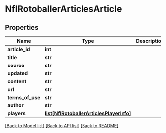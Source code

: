 # NflRotoballerArticlesArticle

## Properties
Name | Type | Description | Notes
------------ | ------------- | ------------- | -------------
**article_id** | **int** |  | [optional] 
**title** | **str** |  | [optional] 
**source** | **str** |  | [optional] 
**updated** | **str** |  | [optional] 
**content** | **str** |  | [optional] 
**url** | **str** |  | [optional] 
**terms_of_use** | **str** |  | [optional] 
**author** | **str** |  | [optional] 
**players** | [**list[NflRotoballerArticlesPlayerInfo]**](NflRotoballerArticlesPlayerInfo.md) |  | [optional] 

[[Back to Model list]](../README.md#documentation-for-models) [[Back to API list]](../README.md#documentation-for-api-endpoints) [[Back to README]](../README.md)

